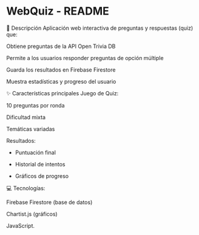 # WebQuiz - README
📝 Descripción
Aplicación web interactiva de preguntas y respuestas (quiz) que:

Obtiene preguntas de la API Open Trivia DB

Permite a los usuarios responder preguntas de opción múltiple

Guarda los resultados en Firebase Firestore

Muestra estadísticas y progreso del usuario

✨ Características principales
Juego de Quiz:

10 preguntas por ronda

Dificultad mixta

Temáticas variadas

Resultados:

- Puntuación final

- Historial de intentos

- Gráficos de progreso

💻 Tecnologías:

Firebase Firestore (base de datos)

Chartist.js (gráficos)

JavaScript.